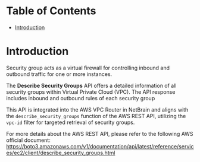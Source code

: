 # Table of Contents
- [Introduction](#introduction)


# Introduction <a name="introduction"></a>
Security group acts as a virtual firewall for controlling inbound and outbound traffic for one or more instances.



The <b>Describe Security Groups</b> API offers a detailed information of all security groups within Virtual Private Cloud (VPC). The API response includes inbound and outbound rules of each security group

This API is integrated into the AWS VPC Router in NetBrain and aligns with the `describe_security_groups` function of the AWS REST API, utilizing the `vpc-id` filter for targeted retrieval of security groups.



For more details about the AWS REST API, please refer to the following AWS official document: https://boto3.amazonaws.com/v1/documentation/api/latest/reference/services/ec2/client/describe_security_groups.html